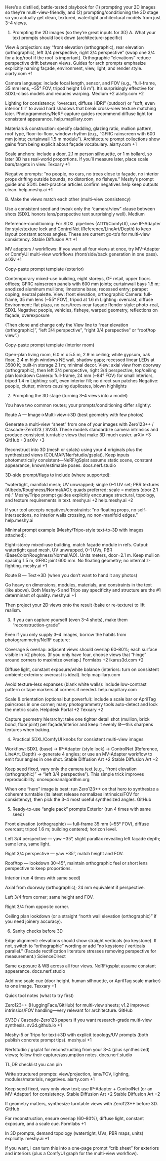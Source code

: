 Here’s a distilled, battle-tested playbook for (1) prompting your 2D images so they’re multi-view-friendly, and (2) prompting/conditioning the 3D stage so you actually get clean, textured, watertight architectural models from just 3–4 views.

1) Prompting the 2D images (so they’re great inputs for 3D)
A. What your text prompts should lock down (architecture-specific)

View & projection: say “front elevation (orthographic), rear elevation (orthographic), left 3/4 perspective, right 3/4 perspective” (swap one 3/4 for a top/roof if the roof is important). Orthographic “elevations” reduce perspective drift between views. Guides for arch prompts emphasize explicitly naming façade, environment, view, light, and render style. 
aiarty.com
+1

Camera language: include focal length, sensor, and FOV (e.g., “full-frame, 35 mm lens, ~55° FOV, tripod height 1.6 m”). It’s surprisingly effective for SDXL-class models and reduces warping. 
Medium
+2
aiarty.com
+2

Lighting for consistency: “overcast, diffuse HDRI” (outdoor) or “soft, even interior fill” to avoid hard shadows that break cross-view texture matching later. Photogrammetry/NeRF capture guides recommend diffuse light for consistent appearance. 
help.mapillary.com

Materials & construction: specify cladding, glazing ratio, mullion pattern, roof type, floor-to-floor, window rhythm (e.g., “GFRC rainscreen with 600 mm joints; curtainwall 1.5 m module”). Architecture prompt collections show gains from being explicit about façade vocabulary. 
aiarty.com
+1

Scale anchors: include a door, 2.1 m person silhouette, or 1 m bollard, so later 3D has real-world proportions. If you’ll measure later, place scale bars/targets in view. 
Texxary
+1

Negative prompts: “no people, no cars, no trees close to façade, no interior props drifting outside bounds, no distortion, no fisheye.” Meshy’s prompt guide and SDXL best-practice articles confirm negatives help keep outputs clean. 
help.meshy.ai
+1

B. Make the views match each other (multi-view consistency)

Use a consistent seed and tweak only the “camera/view” clause between shots (SDXL honors lens/perspective text surprisingly well). 
Medium

Reference-conditioning: For SDXL pipelines (A1111/ComfyUI), use IP-Adapter for style/texture lock and ControlNet (Reference/LineArt/Depth) to keep layout constant across angles. These are current go-to’s for multi-view consistency. 
Stable Diffusion Art
+1

MV adapters / workflows: If you want all four views at once, try MV-Adapter or ComfyUI multi-view workflows (front/side/back generation in one pass). 
arXiv
+1

Copy-paste prompt template (exterior)

Contemporary mixed-use building, eight storeys, GF retail, upper floors offices; GFRC rainscreen panels with 600 mm joints; curtainwall bays 1.5 m; anodized aluminum mullions; limestone base; recessed entry; parapet coping; neutral palette.
View: front elevation, orthographic
Camera: full-frame, 35 mm lens (~55° FOV), tripod at 1.6 m
Lighting: overcast, diffuse
Environment: flat plaza, no cars/trees near façade
Render style: photo-real, SDXL
Negative: people, vehicles, fisheye, warped geometry, reflections on façade, overexposure

(Then clone and change only the View line to “rear elevation (orthographic)”, “left 3/4 perspective”, “right 3/4 perspective” or “roof/top view”.)

Copy-paste prompt template (interior room)

Open-plan living room, 6.0 m x 5.5 m, 2.9 m ceiling; white gypsum, oak floor, 2.4 m high windows NE wall, shadow gaps; recessed linear LEDs at 3500 K; built-in storage 2.1 m; minimal decor.
View: axial view from doorway (orthographic), then left 3/4 perspective, right 3/4 perspective, top/ceiling plan lookdown
Camera: full-frame, 24 mm (~84° FOV) for small interiors, tripod 1.4 m
Lighting: soft, even interior fill; no direct sun patches
Negative: people, clutter, mirrors causing duplicates, blown highlights

2) Prompting the 3D stage (turning 3–4 views into a model)

You have two common routes; your prompts/conditioning differ slightly:

Route A — Image→Multi-view→3D (best geometry with few photos)

Generate a multi-view “sheet” from one of your images with Zero123++ / Cascade-Zero123 / SV3D. These models standardize camera intrinsics and produce consistent turntable views that make 3D much easier. 
arXiv
+3
GitHub
+3
arXiv
+3

Reconstruct into 3D (mesh or splats) using your 4 originals plus the synthesized views (COLMAP/Nerfstudio/gsplat). Keep inputs photometrically consistent—NeRF/gSplat assume static scene, constant appearance, known/estimable poses. 
docs.nerf.studio

3D-side prompt/flags to include (where supported):

“watertight, manifold mesh; UV unwrapped; single 0–1 UV set; PBR textures (Albedo/Roughness/Normal/AO); quads preferred; scale = meters (door 2.1 m).” Meshy/Tripo prompt guides explicitly encourage structural, topology, and texture requirements in text. 
meshy.ai
+2
help.meshy.ai
+2

If your tool accepts negatives/constraints: “no floating props, no self-intersections, no interior walls crossing, no non-manifold edges.” 
help.meshy.ai

Minimal prompt example (Meshy/Tripo-style text-to-3D with images attached):

Eight-storey mixed-use building, match façade module in refs. Output: watertight quad mesh, UV unwrapped, 0–1 UVs, PBR (BaseColor/Roughness/Normal/AO). Units meters, door=2.1 m. Keep mullion spacing 1.5 m, GFRC joint 600 mm. No floating geometry; no internal z-fighting. 
meshy.ai
+1

Route B — Text→3D (when you don’t want to hand it any photos)

Go heavy on dimensions, modules, materials, and constraints in the text (like above). Both Meshy-5 and Tripo say specificity and structure are the #1 determinant of quality. 
meshy.ai
+1

Then project your 2D views onto the result (bake or re-texture) to lift realism.

3) If you can capture yourself (even 3–4 shots), make them “reconstruction-grade”

Even if you only supply 3–4 images, borrow the habits from photogrammetry/NeRF capture:

Coverage & overlap: adjacent views should overlap 60–80%; each surface visible in ≥2 photos. (If you only have four, choose views that “hinge” around corners to maximize overlap.) 
Formlabs
+2
ikarus3d.com
+2

Diffuse light, constant exposure/white balance (interiors: turn on consistent ambient; exteriors: overcast is ideal). 
help.mapillary.com

Avoid texture-less expanses (blank white walls): include low-contrast pattern or tape markers at corners if needed. 
help.mapillary.com

Scale & orientation (optional but powerful): include a scale bar or AprilTag pair/cross in one corner; many photogrammetry tools auto-detect and lock the metric scale. 
Helpdesk Portal
+2
Texxary
+2

Capture geometry hierarchy: take one tighter detail shot (mullion, brick bond, floor joint) per façade/interior and keep it evenly lit—this sharpens textures when baking.

4) Practical SDXL/ComfyUI knobs for consistent multi-view images

Workflow: SDXL (base) → IP-Adapter (style lock) → ControlNet (Reference, LineArt, Depth) → generate 4 angles; or use an MV-Adapter workflow to emit four angles in one shot. 
Stable Diffusion Art
+2
Stable Diffusion Art
+2

Keep seed fixed, vary only the camera text (e.g., “front elevation (orthographic)” → “left 3/4 perspective”). This simple trick improves reproducibility. 
onceuponanalgorithm.org

When one “hero” image is best: run Zero123++ on that hero to synthesize a coherent turntable (its latest release normalizes intrinsics/FOV for consistency), then pick the 3–4 most useful synthesized angles. 
GitHub

5) Ready-to-use “angle pack” prompts
Exterior (run 4 times with same seed)

Front elevation (orthographic) — full-frame 35 mm (~55° FOV), diffuse overcast; tripod 1.6 m; building centered; horizon level.

Left 3/4 perspective — yaw −35°, slight parallax revealing left façade depth; same lens, same light.

Right 3/4 perspective — yaw +35°, match height and FOV.

Roof/top — lookdown 30–45°, maintain orthographic feel or short lens perspective to keep proportions.

Interior (run 4 times with same seed)

Axial from doorway (orthographic); 24 mm equivalent if perspective.

Left 3/4 from corner; same height and FOV.

Right 3/4 from opposite corner.

Ceiling plan lookdown (or a straight “north wall elevation (orthographic)” if you need joinery accuracy).

6) Sanity checks before 3D

Edge alignment: elevations should show straight verticals (no keystone). If not, switch to “orthographic” wording or add “no keystone / verticals parallel.” (Facade rectification literature stresses removing perspective for measurement.) 
ScienceDirect

Same exposure & WB across all four views. NeRF/gsplat assume constant appearance. 
docs.nerf.studio

Add one scale cue (door height, human silhouette, or AprilTag scale marker) to one image. 
Texxary
+1

Quick tool notes (what to try first)

Zero123++ (HuggingFace/GitHub) for multi-view sheets; v1.2 improved intrinsics/FOV handling—very relevant for architecture. 
GitHub

SV3D / Cascade-Zero123 papers if you want research-grade multi-view synthesis. 
sv3d.github.io
+1

Meshy-5 or Tripo for text→3D with explicit topology/UV prompts (both publish concrete prompt tips). 
meshy.ai
+1

Nerfstudio / gsplat for reconstructing from your 3–4 (plus synthesized) views; follow their capture/assumption notes. 
docs.nerf.studio

TL;DR checklist you can pin

Write structured prompts: view/projection, lens/FOV, lighting, modules/materials, negatives. 
aiarty.com
+1

Keep seed fixed, vary only view text; use IP-Adapter + ControlNet (or an MV-Adapter) for consistency. 
Stable Diffusion Art
+2
Stable Diffusion Art
+2

If geometry matters, synthesize turntable views with Zero123++ before 3D. 
GitHub

For reconstruction, ensure overlap (60–80%), diffuse light, constant exposure, and a scale cue. 
Formlabs
+1

In 3D prompts, demand topology (watertight, UVs, PBR maps, units) explicitly. 
meshy.ai
+1

If you want, I can turn this into a one-page prompt “crib sheet” for exteriors and interiors (plus a ComfyUI graph for the multi-view workflow).